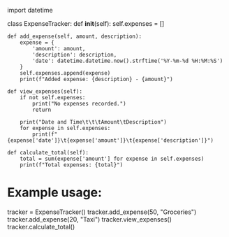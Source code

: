 import datetime

class ExpenseTracker:
    def __init__(self):
        self.expenses = []

    def add_expense(self, amount, description):
        expense = {
            'amount': amount,
            'description': description,
            'date': datetime.datetime.now().strftime('%Y-%m-%d %H:%M:%S')
        }
        self.expenses.append(expense)
        print(f"Added expense: {description} - {amount}")

    def view_expenses(self):
        if not self.expenses:
            print("No expenses recorded.")
            return
        
        print("Date and Time\t\t\tAmount\tDescription")
        for expense in self.expenses:
            print(f"{expense['date']}\t{expense['amount']}\t{expense['description']}")

    def calculate_total(self):
        total = sum(expense['amount'] for expense in self.expenses)
        print(f"Total expenses: {total}")

# Example usage:
tracker = ExpenseTracker()
tracker.add_expense(50, "Groceries")
tracker.add_expense(20, "Taxi")
tracker.view_expenses()
tracker.calculate_total()
